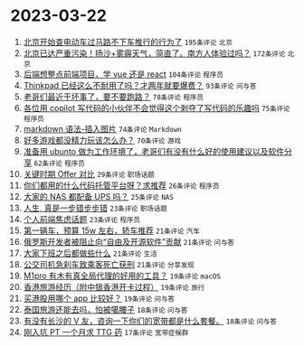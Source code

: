 # 2023-03-22

1. [北京开始查电动车过马路不下车推行的行为了](https://www.v2ex.com/t/926079) `195条评论` `北京`
1. [北京已达严重污染！扬沙+雾霾天气，简直了。南方人体验过吗？](https://www.v2ex.com/t/926060) `172条评论` `北京`
1. [后端想整点前端项目，学 vue 还是 react](https://www.v2ex.com/t/926133) `104条评论` `程序员`
1. [Thinkpad 已经这么不耐用了吗？才两年就要爆费？](https://www.v2ex.com/t/926050) `93条评论` `问与答`
1. [老哥们最近干坏事了，要不要跑路？](https://www.v2ex.com/t/926082) `78条评论` `程序员`
1. [各位用 copilot 写代码的小伙伴不会觉得这个剥夺了写代码的乐趣吗](https://www.v2ex.com/t/926065) `75条评论` `程序员`
1. [markdown 语法-插入图片](https://www.v2ex.com/t/926148) `74条评论` `Markdown`
1. [好多游戏都没精力玩该怎么办？](https://www.v2ex.com/t/926066) `70条评论` `游戏`
1. [准备用 ubunto 做为工作环境了，老哥们有没有什么好的使用建议以及软件分享](https://www.v2ex.com/t/926120) `62条评论` `程序员`
1. [关键时期 Offer 对比](https://www.v2ex.com/t/926067) `29条评论` `职场话题`
1. [你们都用的什么代码托管平台呀？求推荐](https://www.v2ex.com/t/926099) `26条评论` `程序员`
1. [大家的 NAS 都配备 UPS 吗？](https://www.v2ex.com/t/926210) `25条评论` `NAS`
1. [人生, 真是一步错步步错](https://www.v2ex.com/t/926302) `23条评论` `职场话题`
1. [个人前端焦虑话题](https://www.v2ex.com/t/926076) `23条评论` `程序员`
1. [第一辆车，预算 15w 左右，轿车推荐](https://www.v2ex.com/t/926179) `21条评论` `汽车`
1. [俄罗斯开发者被阻止向“自由及开源软件”贡献](https://www.v2ex.com/t/926155) `21条评论` `问与答`
1. [大家下班之后都做些什么](https://www.v2ex.com/t/926110) `21条评论` `生活`
1. [公交司机急刹车致乘客死亡获刑](https://www.v2ex.com/t/926108) `21条评论` `分享发现`
1. [M1pro 有木有真全局代理的好用的工具？](https://www.v2ex.com/t/926242) `19条评论` `macOS`
1. [香港旅游经历（附中银香港开卡过程）](https://www.v2ex.com/t/926156) `19条评论` `旅行`
1. [买港股用哪个 app 比较好？](https://www.v2ex.com/t/926054) `19条评论` `问与答`
1. [泰国旅游还能去吗，怕被噶腰子](https://www.v2ex.com/t/926245) `18条评论` `问与答`
1. [有没有长沙的 V 友，咨询一下你们的宽带都是什么套餐。](https://www.v2ex.com/t/926083) `18条评论` `问与答`
1. [刚入坑 PT 一个月求 TTG 药](https://www.v2ex.com/t/926157) `17条评论` `宽带症候群`
